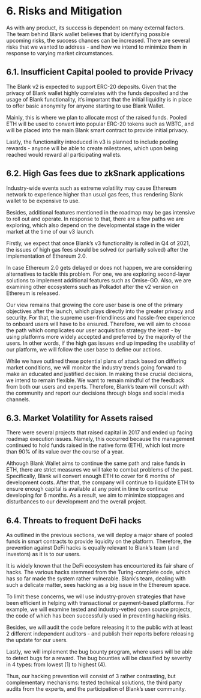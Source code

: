 # 6. Risks and Mitigation

As with any product, its success is dependent on many external factors. The team behind Blank wallet believes that by identifying possible upcoming risks, the success chances can be increased. There are several risks that we wanted to address - and how we intend to minimize them in response to varying market circumstances.

## 6.1. Insufficient Capital pooled to provide Privacy 

The Blank v2 is expected to support ERC-20 deposits. Given that the privacy of Blank wallet highly correlates with the funds deposited and the usage of Blank functionality, it’s important that the initial liquidity is in place to offer basic anonymity for anyone starting to use Blank Wallet.

Mainly, this is where we plan to allocate most of the raised funds. Pooled ETH will be used to convert into popular ERC-20 tokens such as WBTC, and will be placed into the main Blank smart contract to provide initial privacy.


Lastly, the functionality introduced in v3 is planned to include pooling rewards - anyone will be able to create milestones, which upon being reached would reward all participating wallets.

## 6.2. High Gas fees due to zkSnark applications

Industry-wide events such as extreme volatility may cause Ethereum network to experience higher than usual gas fees, thus rendering Blank wallet to be expensive to use. 

Besides, additional features mentioned in the roadmap may be gas intensive to roll out and operate. In response to that, there are a few paths we are exploring, which also depend on the developmental stage in the wider market at the time of our v3 launch. 

Firstly, we expect that once Blank’s v3 functionality is rolled in Q4 of 2021, the issues of high gas fees should be solved (or partially solved) after the implementation of Ethereum 2.0. 

In case Ethereum 2.0 gets delayed or does not happen, we are considering alternatives to tackle this problem. For one, we are exploring second-layer solutions to implement additional features such as Omise-GO. Also, we are examining other ecosystems such as Polkadot after the v2 version on Ethereum is released.

Our view remains that growing the core user base is one of the primary objectives after the launch, which plays directly into the greater privacy and security. For that, the supreme user-friendliness and hassle-free experience to onboard users will have to be ensured. Therefore, we will aim to choose the path which complicates our user acquisition strategy the least - by using platforms more widely accepted and preferred by the majority of the users. In other words, if the high gas issues end up impeding the usability of our platform, we will follow the user base to define our actions.

While we have outlined these potential plans of attack based on differing market conditions, we will monitor the industry trends going forward to make an educated and justified decision. In making these crucial decisions, we intend to remain flexible. We want to remain mindful of the feedback from both our users and experts. Therefore, Blank’s team will consult with the community and report our decisions through blogs and social media channels. 

## 6.3. Market Volatility for Assets raised

There were several projects that raised capital in 2017 and ended up facing roadmap execution issues. Namely, this occurred because the management continued to hold funds raised in the native form (ETH), which lost more than 90% of its value over the course of a year. 

Although Blank Wallet aims to continue the same path and raise funds in ETH, there are strict measures we will take to combat problems of the past. Specifically, Blank will convert enough ETH to cover for 6 months of development costs. After that, the company will continue to liquidate ETH to ensure enough capital is available at any point in time to continue developing for 6 months. As a result, we aim to minimize stoppages and disturbances to our development and the overall project.

## 6.4. Threats to frequent DeFi hacks

As outlined in the previous sections, we will deploy a major share of pooled funds in smart contracts to provide liquidity on the platform. Therefore, the prevention against DeFi hacks is equally relevant to Blank’s team (and investors) as it is to our users. 

It is widely known that the DeFi ecosystem has encountered its fair share of hacks. The various hacks stemmed from the Turing-complete code, which has so far made the system rather vulnerable. Blank’s team, dealing with such a delicate matter, sees hacking as a big issue in the Ethereum space.

To limit these concerns, we will use industry-proven strategies that have been efficient in helping with transactional or payment-based platforms. For example, we will examine tested and industry-vetted open source projects, the code of which has been successfully used in preventing hacking risks.

Besides, we will audit the code before releasing it to the public with at least 2 different independent auditors - and publish their reports before releasing the update for our users. 

Lastly, we will implement the bug bounty program, where users will be able to detect bugs for a reward. The bug bounties will be classified by severity in 4 types: from lowest (1) to highest (4). 
 
Thus, our hacking prevention will consist of 3 rather contrasting, but complementary mechanisms: tested technical solutions, the third party audits from the experts, and the participation of Blank’s user community.
